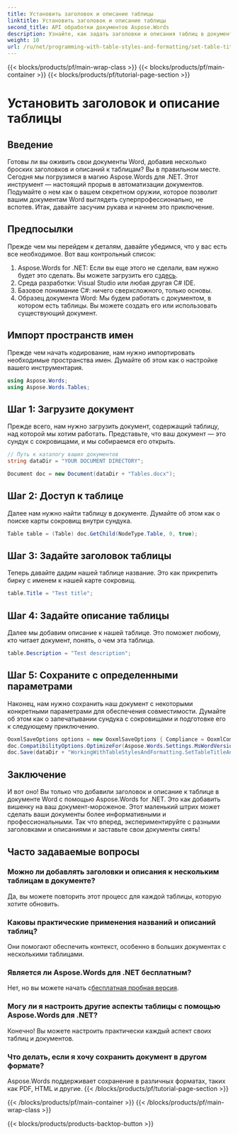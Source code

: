 ```yaml
---
title: Установить заголовок и описание таблицы
linktitle: Установить заголовок и описание таблицы
second_title: API обработки документов Aspose.Words
description: Узнайте, как задать заголовки и описания таблиц в документах Word с помощью Aspose.Words для .NET. Следуйте нашему подробному руководству, чтобы повысить профессионализм вашего документа.
weight: 10
url: /ru/net/programming-with-table-styles-and-formatting/set-table-title-and-description/
---
```


{{< blocks/products/pf/main-wrap-class >}}
{{< blocks/products/pf/main-container >}}
{{< blocks/products/pf/tutorial-page-section >}}

# Установить заголовок и описание таблицы

## Введение

Готовы ли вы оживить свои документы Word, добавив несколько броских заголовков и описаний к таблицам? Вы в правильном месте. Сегодня мы погрузимся в магию Aspose.Words для .NET. Этот инструмент — настоящий прорыв в автоматизации документов. Подумайте о нем как о вашем секретном оружии, которое позволит вашим документам Word выглядеть суперпрофессионально, не вспотев. Итак, давайте засучим рукава и начнем это приключение.

## Предпосылки

Прежде чем мы перейдем к деталям, давайте убедимся, что у вас есть все необходимое. Вот ваш контрольный список:

1.  Aspose.Words for .NET: Если вы еще этого не сделали, вам нужно будет это сделать. Вы можете загрузить его с[здесь](https://releases.aspose.com/words/net/).
2. Среда разработки: Visual Studio или любая другая C# IDE.
3. Базовое понимание C#: ничего сверхсложного, только основы.
4. Образец документа Word: Мы будем работать с документом, в котором есть таблицы. Вы можете создать его или использовать существующий документ.

## Импорт пространств имен

Прежде чем начать кодирование, нам нужно импортировать необходимые пространства имен. Думайте об этом как о настройке вашего инструментария.

```csharp
using Aspose.Words;
using Aspose.Words.Tables;
```

## Шаг 1: Загрузите документ

Прежде всего, нам нужно загрузить документ, содержащий таблицу, над которой мы хотим работать. Представьте, что ваш документ — это сундук с сокровищами, и мы собираемся его открыть.

```csharp
// Путь к каталогу ваших документов
string dataDir = "YOUR DOCUMENT DIRECTORY";

Document doc = new Document(dataDir + "Tables.docx");
```

## Шаг 2: Доступ к таблице

Далее нам нужно найти таблицу в документе. Думайте об этом как о поиске карты сокровищ внутри сундука.

```csharp
Table table = (Table) doc.GetChild(NodeType.Table, 0, true);
```

## Шаг 3: Задайте заголовок таблицы

Теперь давайте дадим нашей таблице название. Это как прикрепить бирку с именем к нашей карте сокровищ.

```csharp
table.Title = "Test title";
```

## Шаг 4: Задайте описание таблицы

Далее мы добавим описание к нашей таблице. Это поможет любому, кто читает документ, понять, о чем эта таблица.

```csharp
table.Description = "Test description";
```

## Шаг 5: Сохраните с определенными параметрами

Наконец, нам нужно сохранить наш документ с некоторыми конкретными параметрами для обеспечения совместимости. Думайте об этом как о запечатывании сундука с сокровищами и подготовке его к следующему приключению.

```csharp
OoxmlSaveOptions options = new OoxmlSaveOptions { Compliance = OoxmlCompliance.Iso29500_2008_Strict };
doc.CompatibilityOptions.OptimizeFor(Aspose.Words.Settings.MsWordVersion.Word2016);
doc.Save(dataDir + "WorkingWithTableStylesAndFormatting.SetTableTitleAndDescription.docx", options);
```

## Заключение

И вот оно! Вы только что добавили заголовок и описание к таблице в документе Word с помощью Aspose.Words for .NET. Это как добавить вишенку на ваш документ-мороженое. Этот маленький штрих может сделать ваши документы более информативными и профессиональными. Так что вперед, экспериментируйте с разными заголовками и описаниями и заставьте свои документы сиять!

## Часто задаваемые вопросы

### Можно ли добавлять заголовки и описания к нескольким таблицам в документе?
Да, вы можете повторить этот процесс для каждой таблицы, которую хотите обновить.

### Каковы практические применения названий и описаний таблиц?
Они помогают обеспечить контекст, особенно в больших документах с несколькими таблицами.

### Является ли Aspose.Words для .NET бесплатным?
 Нет, но вы можете начать с[бесплатная пробная версия](https://releases.aspose.com/).

### Могу ли я настроить другие аспекты таблицы с помощью Aspose.Words для .NET?
Конечно! Вы можете настроить практически каждый аспект своих таблиц и документов.

### Что делать, если я хочу сохранить документ в другом формате?
Aspose.Words поддерживает сохранение в различных форматах, таких как PDF, HTML и другие.
{{< /blocks/products/pf/tutorial-page-section >}}

{{< /blocks/products/pf/main-container >}}
{{< /blocks/products/pf/main-wrap-class >}}

{{< blocks/products/products-backtop-button >}}
